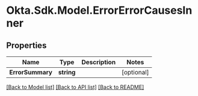 # Okta.Sdk.Model.ErrorErrorCausesInner

## Properties

Name | Type | Description | Notes
------------ | ------------- | ------------- | -------------
**ErrorSummary** | **string** |  | [optional] 

[[Back to Model list]](../README.md#documentation-for-models) [[Back to API list]](../README.md#documentation-for-api-endpoints) [[Back to README]](../README.md)

